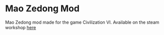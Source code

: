 # Mao Zedong Mod
 Mao Zedong mod made for the game Civilization VI.
 Available on the steam workshop [here](https://steamcommunity.com/sharedfiles/filedetails/?id=2953660261 "Steam Workshop Link")
